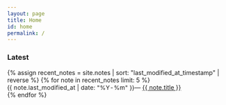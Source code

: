 ```yaml
---
layout: page
title: Home
id: home
permalink: /
---
```

### Latest

<div class="latest-posts">
<ul>
  {% assign recent_notes = site.notes | sort: "last_modified_at_timestamp" | reverse %}
  {% for note in recent_notes limit: 5 %}
    <li>
      <time>{{ note.last_modified_at | date: "%Y-%m" }}</time>
      <span>— <a class="internal-link" href="{{ site.baseurl }}{{ note.url }}">{{ note.title }}</a></span>
    </li>
  {% endfor %}
</ul>
</div>

<style>
  /* Latest posts - clean typography and spacing */
  .latest-posts {
    margin: var(--space-lg) 0 var(--space-xl) 0;
  }
  
  .latest-posts ul {
    list-style: none;
    padding: 0;
    margin: 0;
  }
  
  .latest-posts li {
    display: flex;
    gap: var(--space-lg);
    align-items: baseline;
    margin: 0 0 var(--space-md) 0;
    padding: var(--space-xs) 0;
  }
  
  .latest-posts time {
    flex-shrink: 0;
    min-width: 3.5rem;
    font-variant-numeric: tabular-nums;
    color: var(--color-warm-gray);
    font-size: 0.85rem;
    font-weight: var(--font-weight-medium);
    letter-spacing: 0.02em;
    display: inline;
    margin: 0;
  }
  
  .latest-posts span {
    color: var(--color-cream);
  }
</style>



